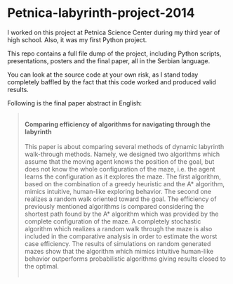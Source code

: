 # Petnica-labyrinth-project-2014

I worked on this project at Petnica Science Center during my third year of high school. Also, it was my first Python project.

This repo contains a full file dump of the project, including Python scripts, presentations, posters and the final paper, all in the Serbian language.

You can look at the source code at your own risk, as I stand today completely baffled by the fact that this code worked and produced valid results.

Following is the final paper abstract in English:

<blockquote>
</br>
<b>Comparing efficiency of algorithms for navigating through the labyrinth</b>
</br></br>
This paper is about comparing several methods of dynamic labyrinth walk-through methods. Namely, we designed two algorithms which assume that the moving agent knows the position of the goal, but does not know the whole configuration of the maze, i.e. the agent learns the configuration as it explores the maze. The first algorithm, based on the combination of a greedy heuristic and the A* algorithm, mimics intuitive, human-like exploring behavior. The second one realizes a random walk oriented toward the goal. The efficiency of previously mentioned algorithms is compared considering the shortest path found by the A* algorithm which was provided by the complete configuration of the maze. A completely stochastic algorithm which realizes a random walk through the maze is also included in the comparative analysis in order to estimate the worst case efficiency. The results of simulations on random generated mazes show that the algorithm which mimics intuitive human-like behavior outperforms probabilistic algorithms giving results closed to the optimal.
</br>
</br>
</blockquote>
